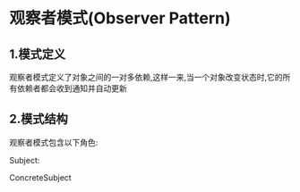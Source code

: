 # 观察者模式(Observer Pattern)

## 1.模式定义
   观察者模式定义了对象之间的一对多依赖,这样一来,当一个对象改变状态时,它的所有依赖者都会收到通知并自动更新
## 2.模式结构
观察者模式包含以下角色:

Subject:

ConcreteSubject